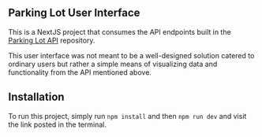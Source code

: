 ## Parking Lot User Interface

This is a NextJS project that consumes the API endpoints built in the [Parking Lot API](https://github.com/thraxxdv/parking-lot-api) repository.

This user interface was not meant to be a well-designed solution catered to ordinary users but rather a simple means of visualizing data and functionality from the API mentioned above.

## Installation

To run this project, simply run `npm install` and then `npm run dev` and visit the link posted in the terminal.
